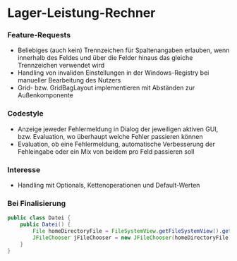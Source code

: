 # Lager-Leistung-Rechner
### Feature-Requests
- Beliebiges (auch kein) Trennzeichen für Spaltenangaben erlauben,
wenn innerhalb des Feldes und über die Felder hinaus das gleiche Trennzeichen verwendet wird
- Handling von invaliden Einstellungen in der Windows-Registry bei manueller Bearbeitung des Nutzers
- Grid- bzw. GridBagLayout implementieren mit Abständen zur Außenkomponente
### Codestyle
- Anzeige jeweder Fehlermeldung in Dialog der jeweiligen aktiven GUI,
bzw. Evaluation, wo überhaupt welche Fehler passieren können
- Evaluation, ob eine Fehlermeldung, automatische Verbesserung der Fehleingabe
oder ein Mix von beidem pro Feld passieren soll
### Interesse
- Handling mit Optionals, Kettenoperationen und Default-Werten
### Bei Finalisierung
```java
public class Datei {
    public Datei() {
        File homeDirectoryFile = FileSystemView.getFileSystemView().getHomeDirectory();
        JFileChooser jFileChooser = new JFileChooser(homeDirectoryFile);
    }
}
```